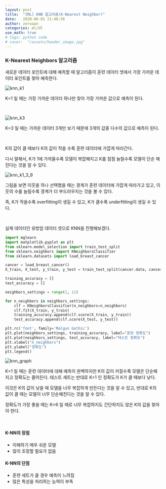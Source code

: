 ```yaml
---
layout: post
title:  "[ML] KNN 알고리즘(K-Nearest Neighbor)"
date:   2020-06-01 21:46:56
author: zeroaan
categories: ml/dl
use_math: true
# tags: python code
# cover:  "/assets/header_image.jpg"
---
```


### K-Nearest Neighbors 알고리즘
새로운 데이터 포인트에 대해 예측할 때 알고리즘이 훈련 데이터 셋에서 가장 가까운 데이터 포인트를 찾아 예측한다.

![knn_k1]({{site.baseurl}}/img/knn_k1.png)

K=1 일 때는 가장 가까운 데이터 하나만 찾아 가장 가까운 값으로 예측이 된다.

<br>

![knn_k3]({{site.baseurl}}/img/knn_k3.png)

K=3 일 때는 가까운 데이터 3개만 보기 때문에 3개의 값중 다수의 값으로 예측이 된다.

<br>

K의 값이 클 때보다 K의 값이 작을 수록 훈련 데이터에 가깝게 따라간다.

다시 말해서, K가 1에 가까울수록 모델이 복잡해지고 K를 점점 늘릴수록 모델이 단순 해진다는 것을 알 수 있다.

![knn_k1_3_9]({{site.baseurl}}/img/knn_k1_3_9.png)

그림을 보면 이웃을 하나 선택했을 때는 경계가 훈련 데이터에 가깝게 따라가고 있고, 이웃의 수를 늘릴수록 경계가 더 부드러우지는 것을 볼 수 있다.

즉, K가 작을수록 overfitting이 생길 수 있고, K가 클수록 underfitting이 생길 수 있다.

<br>

실제 데이터인 유방암 데이터 셋으로 KNN을 진행해보겠다.


```python
import mglearn
import matplotlib.pyplot as plt
from sklearn.model_selection import train_test_split
from sklearn.neighbors import KNeighborsClassifier
from sklearn.datasets import load_breast_cancer

cancer = load_breast_cancer()
X_train, X_test, y_train, y_test = train_test_split(cancer.data, cancer.target, stratify=cancer.target, random_state=66)

training_accuracy = []
test_accuracy = []

neighbors_settings = range(1, 11)

for n_neighbors in neighbors_settings:
    clf = KNeighborsClassifier(n_neighbors=n_neighbors)
    clf.fit(X_train, y_train)
    training_accuracy.append(clf.score(X_train, y_train))
    test_accuracy.append(clf.score(X_test, y_test))

plt.rc('font', family='Malgun Gothic')
plt.plot(neighbors_settings, training_accuracy, label="훈련 정확도")
plt.plot(neighbors_settings, test_accuracy, label="테스트 정확도")
plt.xlabel("n_neighbors")
plt.ylabel("정확도")
plt.legend()
```

![knn_graph]({{site.baseurl}}/img/knn_graph.png)


K=1 일 때는 훈련 데이터에 대해 예측이 완벽하지만 K의 값이 커질수록 모델은 단순해지고 정확도는 줄어든다. 테스트 세트는 반대로 K=1 인 정확도가 K가 클 때보다 낮다.

이것은 K의 값이 낮을 때 모델을 너무 복잡하게 만든다는 것을 알 수 있고, 반대로 K의 값이 클 때는 모델이 너무 단순해진다는 것을 알 수 있다.

정확도가 가장 좋을 때는 K=6 일 때로 너무 복잡하지도 간단하지도 않은 K의 값을 찾아야 한다.

<br>

#### K-NN의 장점
- 이해하기 매우 쉬운 모델
- 많이 조정할 필요가 없음

#### K-NN의 단점
- 훈련 세트가 클 경우 예측이 느려짐
- 많은 특성을 처리하는 능력이 부족
